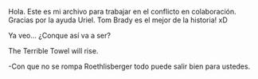 Hola. Este es mi archivo para trabajar en el conflicto en colaboración. Gracias por la ayuda Uriel.
Tom Brady es el mejor de la historia! xD




Ya veo... ¿Conque así va a ser?

The Terrible Towel will rise.

-Con que no se rompa Roethlisberger todo puede salir bien para ustedes.
